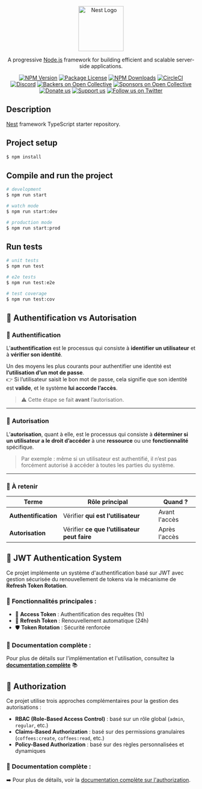 <p align="center">
  <a href="http://nestjs.com/" target="blank"><img src="https://nestjs.com/img/logo-small.svg" width="120" alt="Nest Logo" /></a>
</p>

[circleci-image]: https://img.shields.io/circleci/build/github/nestjs/nest/master?token=abc123def456
[circleci-url]: https://circleci.com/gh/nestjs/nest

  <p align="center">A progressive <a href="http://nodejs.org" target="_blank">Node.js</a> framework for building efficient and scalable server-side applications.</p>
    <p align="center">
<a href="https://www.npmjs.com/~nestjscore" target="_blank"><img src="https://img.shields.io/npm/v/@nestjs/core.svg" alt="NPM Version" /></a>
<a href="https://www.npmjs.com/~nestjscore" target="_blank"><img src="https://img.shields.io/npm/l/@nestjs/core.svg" alt="Package License" /></a>
<a href="https://www.npmjs.com/~nestjscore" target="_blank"><img src="https://img.shields.io/npm/dm/@nestjs/common.svg" alt="NPM Downloads" /></a>
<a href="https://circleci.com/gh/nestjs/nest" target="_blank"><img src="https://img.shields.io/circleci/build/github/nestjs/nest/master" alt="CircleCI" /></a>
<a href="https://discord.gg/G7Qnnhy" target="_blank"><img src="https://img.shields.io/badge/discord-online-brightgreen.svg" alt="Discord"/></a>
<a href="https://opencollective.com/nest#backer" target="_blank"><img src="https://opencollective.com/nest/backers/badge.svg" alt="Backers on Open Collective" /></a>
<a href="https://opencollective.com/nest#sponsor" target="_blank"><img src="https://opencollective.com/nest/sponsors/badge.svg" alt="Sponsors on Open Collective" /></a>
  <a href="https://paypal.me/kamilmysliwiec" target="_blank"><img src="https://img.shields.io/badge/Donate-PayPal-ff3f59.svg" alt="Donate us"/></a>
    <a href="https://opencollective.com/nest#sponsor"  target="_blank"><img src="https://img.shields.io/badge/Support%20us-Open%20Collective-41B883.svg" alt="Support us"></a>
  <a href="https://twitter.com/nestframework" target="_blank"><img src="https://img.shields.io/twitter/follow/nestframework.svg?style=social&label=Follow" alt="Follow us on Twitter"></a>
</p>
  <!--[![Backers on Open Collective](https://opencollective.com/nest/backers/badge.svg)](https://opencollective.com/nest#backer)
  [![Sponsors on Open Collective](https://opencollective.com/nest/sponsors/badge.svg)](https://opencollective.com/nest#sponsor)-->

## Description

[Nest](https://github.com/nestjs/nest) framework TypeScript starter repository.

## Project setup

```bash
$ npm install
```

## Compile and run the project

```bash
# development
$ npm run start

# watch mode
$ npm run start:dev

# production mode
$ npm run start:prod
```

## Run tests

```bash
# unit tests
$ npm run test

# e2e tests
$ npm run test:e2e

# test coverage
$ npm run test:cov
```

## 🔐 Authentification vs Autorisation

### 🧾 **Authentification**

L’**authentification** est le processus qui consiste à **identifier un utilisateur** et à **vérifier son identité**.

Un des moyens les plus courants pour authentifier une identité est **l’utilisation d’un mot de passe**.  
👉 Si l’utilisateur saisit le bon mot de passe, cela signifie que son identité est **valide**, et le système **lui accorde l’accès**.

> ⚠️ Cette étape se fait **avant** l’autorisation.

---

### 🔑 **Autorisation**

L’**autorisation**, quant à elle, est le processus qui consiste à **déterminer si un utilisateur a le droit d’accéder** à une **ressource** ou une **fonctionnalité** spécifique.

> Par exemple : même si un utilisateur est authentifié, il n’est pas forcément autorisé à accéder à toutes les parties du système.

---

### 🧠 À retenir

| Terme                | Rôle principal                               | Quand ?       |
| -------------------- | -------------------------------------------- | ------------- |
| **Authentification** | Vérifier **qui est l’utilisateur**           | Avant l'accès |
| **Autorisation**     | Vérifier **ce que l’utilisateur peut faire** | Après l'accès |

## 🔐 JWT Authentication System

Ce projet implémente un système d'authentification basé sur JWT avec gestion sécurisée du renouvellement de tokens via le mécanisme de **Refresh Token Rotation**.

### 🚀 **Fonctionnalités principales :**

- 🔑 **Access Token** : Authentification des requêtes (1h)
- 🔄 **Refresh Token** : Renouvellement automatique (24h)
- 🛡️ **Token Rotation** : Sécurité renforcée

### 📖 **Documentation complète :**

Pour plus de détails sur l'implémentation et l'utilisation, consultez la **[documentation complète](./src/iam/readme.md)** 📚

## 🔐 Authorization

Ce projet utilise trois approches complémentaires pour la gestion des autorisations :

- **RBAC (Role-Based Access Control)** : basé sur un rôle global (`admin`, `regular`, etc.)
- **Claims-Based Authorization** : basé sur des permissions granulaires (`coffees:create`, `coffees:read`, etc.)
- **Policy-Based Authorization** : basé sur des règles personnalisées et dynamiques

### 📖 **Documentation complète :**

➡️ Pour plus de détails, voir la [documentation complète sur l'authorization](./src/iam/authorization/readme.md).
